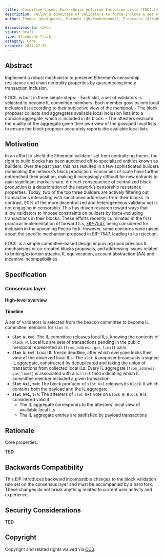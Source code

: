 ```yaml
---
title: <Committee-based, Fork-choice enforced Inclusion Lists (FOCIL)>
description: <Allow a committee of validators to force-include a set of transactions in every block>
author: Thomas (@soispoke), Barnabé (@barnabemonnot), Francesco (@fradamt), Julian (@_julianma)

discussions-to: <URL>
status: Draft
type: Standards Track
category: Core
created: 2024-07-03
---
```


## Abstract
Implement a robust mechanism to preserve Ethereum’s censorship resistance and chain neutrality properties by guaranteeing timely transaction inclusion. 

FOCIL is built in three simple steps:
	- Each slot, a set of validators is selected to become IL committee members. Each member gossips one local inclusion list according to their subjective view of the mempool.
	- The block proposer collects and aggregates available local inclusion lists into a concise aggregate, which is included in its block.
	- The attesters evaluate the quality of the aggregate given their own view of the gossiped local lists to ensure the block proposer accurately reports the available local lists.

## Motivation

In an effort to shield the Ethereum validator set from centralizing forces, the right to build blocks has been auctioned off to specialized entities known as builders. Over the past year, this has resulted in a few sophisticated builders dominating the network’s block production. Economies of scale have further entrenched their position, making it increasingly difficult for new entrants to gain significant market share. A direct consequence of centralized block production is a deterioration of the network’s censorship resistance properties. Today, two of the top three builders are actively filtering out transactions interacting with sanctioned addresses from their blocks. In contrast, 90% of the more decentralized and heterogeneous validator set is not engaging in censorship. This has driven research toward ways that allow validators to impose constraints on builders by force-including transactions in their blocks. These efforts recently culminated in the first practical implementation of forward ILs, [EIP-7547](./eip-7547.md), being considered for inclusion in the upcoming Pectra fork. However, some concerns were raised about the specific mechanism proposed in EIP-7547, leading to its rejection. 

FOCIL is a simple committee-based design improving upon previous IL mechanisms or co-created blocks proposals, and addressing issues related to bribing/extortion attacks, IL equivocation, account abstraction (AA) and incentive incompatibilities.

## Specification

### Consensus layer

#### High-level overview

#### Timeline

A set of validators is selected from the beacon committee to become IL committee members for `slot N`.

- **`Slot N`, `t=6`**: The IL committee releases local ILs, knowing the contents of `block N`. Local ILs are sets of transactions pending in the public mempool represented as (`from_address`, `gas_limit`) pairs.
- **`Slot N`, `t=9`**: Local IL freeze deadline, after which everyone locks their view of the observed local ILs. The `slot N` proposer broadcasts a signed IL aggregate, constructed by deduplicated and taking the union of transactions from collected local ILs. Every IL aggregate (`from_address`, `gas_limit`) is associated with a `bitlist` field indicating which IL committee member included a given transaction.
- **`Slot N+1`, `t=0`**: The block producer of `slot N+1` releases its `block B` which contains both the payload and the IL aggregate.
- **`Slot N+1`, `t=4`**: The attesters of `slot N+1` vote on `block B`. `Block B` is considered valid if:
  - The IL aggregate corresponds to the attesters' local view of available local ILs
  - The IL aggregate entries are satifisfied by payload transactions

## Rationale

Core properties:


<!--
  The rationale fleshes out the specification by describing what motivated the design and why particular design decisions were made. It should describe alternate designs that were considered and related work, e.g. how the feature is supported in other languages.
    eaea
  The current placeholder is acceptable for a draft.

  TODO: Remove this comment before submitting
-->

TBD

## Backwards Compatibility

This EIP introduces backward incompatible changes to the block validation rule set on the consensus layer and must be accompanied by a hard fork. These changes do not break anything related to current user activity and experience.

## Security Considerations

<!--
  All EIPs must contain a section that discusses the security implications/considerations relevant to the proposed change. Include information that might be important for security discussions, surfaces risks and can be used throughout the life cycle of the proposal. For example, include security-relevant design decisions, concerns, important discussions, implementation-specific guidance and pitfalls, an outline of threats and risks and how they are being addressed. EIP submissions missing the "Security Considerations" section will be rejected. An EIP cannot proceed to status "Final" without a Security Considerations discussion deemed sufficient by the reviewers.

  The current placeholder is acceptable for a draft.

  TODO: Remove this comment before submitting
-->

TBD

## Copyright

Copyright and related rights waived via [CC0](../LICENSE.md).
